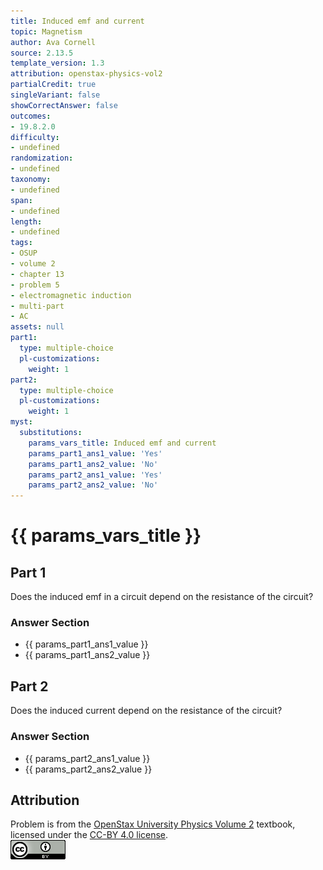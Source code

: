 ```yaml
---
title: Induced emf and current
topic: Magnetism
author: Ava Cornell
source: 2.13.5
template_version: 1.3
attribution: openstax-physics-vol2
partialCredit: true
singleVariant: false
showCorrectAnswer: false
outcomes:
- 19.8.2.0
difficulty:
- undefined
randomization:
- undefined
taxonomy:
- undefined
span:
- undefined
length:
- undefined
tags:
- OSUP
- volume 2
- chapter 13
- problem 5
- electromagnetic induction
- multi-part
- AC
assets: null
part1:
  type: multiple-choice
  pl-customizations:
    weight: 1
part2:
  type: multiple-choice
  pl-customizations:
    weight: 1
myst:
  substitutions:
    params_vars_title: Induced emf and current
    params_part1_ans1_value: 'Yes'
    params_part1_ans2_value: 'No'
    params_part2_ans1_value: 'Yes'
    params_part2_ans2_value: 'No'
---
```

# {{ params_vars_title }}

## Part 1

Does the induced emf in a circuit depend on the resistance of the circuit?

### Answer Section

- {{ params_part1_ans1_value }}
- {{ params_part1_ans2_value }}

## Part 2

Does the induced current depend on the resistance of the circuit?

### Answer Section

- {{ params_part2_ans1_value }}
- {{ params_part2_ans2_value }}

## Attribution

Problem is from the [OpenStax University Physics Volume 2](https://openstax.org/details/books/university-physics-volume-2) textbook, licensed under the [CC-BY 4.0 license](https://creativecommons.org/licenses/by/4.0/).<br>![Image representing the Creative Commons 4.0 BY license.](https://raw.githubusercontent.com/firasm/bits/master/by.png)